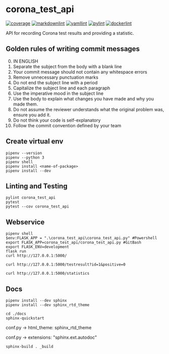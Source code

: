 # corona_test_api
[![coverage](https://gitlab.com/hs-karlsruhe.de/ss2021/zaan1018/corona_test_api/badges/master/coverage.svg)](https://hs-karlsruhe.gitlab.io/ss2021/zaan1018/corona_test_api/test/)
[![markdownlint](https://hs-karlsruhe.gitlab.io/ss2021/zaan1018/corona_test_api/badges/markdownlint.svg)](https://gitlab.com/hs-karlsruhe.de/ss2021/zaan1018/corona_test_api/commits/master)
[![yamllint](https://hs-karlsruhe.gitlab.io/ss2021/zaan1018/corona_test_api/badges/yamllint.svg)](https://gitlab.com/hs-karlsruhe.de/ss2021/zaan1018/corona_test_api/commits/master)
[![pylint](https://hs-karlsruhe.gitlab.io/ss2021/zaan1018/corona_test_api/badges/pylint.svg)](https://hs-karlsruhe.gitlab.io/ss2021/zaan1018/corona_test_api/lint/)
[![dockerlint](https://hs-karlsruhe.gitlab.io/ss2021/zaan1018/corona_test_api/badges/dockerlint.svg)](https://gitlab.com/hs-karlsruhe.de/ss2021/zaan1018/corona_test_api/commits/master)

API for recording Corona test results and providing a statistic.

## Golden rules of writing commit messages

0. IN ENGLISH
1. Separate the subject from the body with a blank line
2. Your commit message should not contain any whitespace errors
3. Remove unnecessary punctuation marks
4. Do not end the subject line with a period
5. Capitalize the subject line and each paragraph
6. Use the imperative mood in the subject line
7. Use the body to explain what changes you have made and why you made them.
8. Do not assume the reviewer understands what the original problem was, ensure you add it.
9. Do not think your code is self-explanatory
10. Follow the commit convention defined by your team

## Create virtual env

    pipenv --version
    pipenv --python 3
    pipenv shell
    pipenv install <name-of-package>
    pipenv install --dev

## Linting and Testing

    pylint corona_test_api
    pytest
    pytest --cov corona_test_api

## Webservice

    pipenv shell
    $env:FLASK_APP = ".\corona_test_api\corona_test_api.py" #Powershell
    export FLASK_APP=corona_test_api/corona_test_api.py #GitBash
    export FLASK_ENV=development
    flask run
    curl http://127.0.0.1:5000/

    curl http://127.0.0.1:5000/testresult?id=1&positive=0

    curl http://127.0.0.1:5000/statistics

## Docs

    pipenv install --dev sphinx
    pipenv install --dev sphinx_rtd_theme

    cd ./docs
    sphinx-quickstart

conf.py -> html_theme: sphinx_rtd_theme

conf.py -> extensions: "sphinx.ext.autodoc"

    sphinx-build . _build